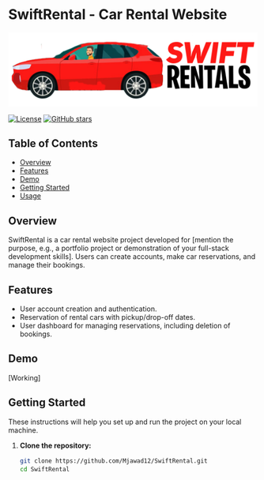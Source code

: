 # SwiftRental - Car Rental Website

![Project Logo](/swiftrentals/FrontEnd/src/components/img/logo_SwiftREntals.png) <!-- If you have a project logo, include it here -->

[![License](https://img.shields.io/badge/license-MIT-blue.svg)](LICENSE)
[![GitHub stars](https://img.shields.io/github/stars/yourusername/SwiftRental)](https://github.com/yourusername/SwiftRental/stargazers)

## Table of Contents

- [Overview](#overview)
- [Features](#features)
- [Demo](#demo)
- [Getting Started](#getting-started)
- [Usage](#usage)

## Overview

SwiftRental is a car rental website project developed for [mention the purpose, e.g., a portfolio project or demonstration of your full-stack development skills]. Users can create accounts, make car reservations, and manage their bookings.

## Features

- User account creation and authentication.
- Reservation of rental cars with pickup/drop-off  dates.
- User dashboard for managing reservations, including deletion of bookings.


## Demo

[Working]

## Getting Started

These instructions will help you set up and run the project on your local machine.

1. **Clone the repository:**

   ```sh
   git clone https://github.com/Mjawad12/SwiftRental.git
   cd SwiftRental
